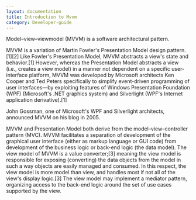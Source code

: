 ```yaml
---
layout: documentation
title: Introduction to Mvvm
category: Developer-guide
---
```

Model–view–viewmodel (MVVM) is a software architectural pattern.

MVVM is a variation of Martin Fowler's Presentation Model design pattern.[1][2] Like Fowler's Presentation Model, MVVM abstracts a view's state and behavior.[1] However, whereas the Presentation Model abstracts a view (i.e., creates a view model) in a manner not dependent on a specific user-interface platform, MVVM was developed by Microsoft architects Ken Cooper and Ted Peters specifically to simplify event-driven programming of user interfaces—by exploiting features of Windows Presentation Foundation (WPF) (Microsoft's .NET graphics system) and Silverlight (WPF's Internet application derivative).[1]

John Gossman, one of Microsoft's WPF and Silverlight architects, announced MVVM on his blog in 2005.

MVVM and Presentation Model both derive from the model–view–controller pattern (MVC). MVVM facilitates a separation of development of the graphical user interface (either as markup language or GUI code) from development of the business logic or back-end logic (the data model). The view model of MVVM is a value converter;[3] meaning the view model is responsible for exposing (converting) the data objects from the model in such a way objects are easily managed and consumed. In this respect, the view model is more model than view, and handles most if not all of the view's display logic.[3] The view model may implement a mediator pattern, organizing access to the back-end logic around the set of use cases supported by the view.